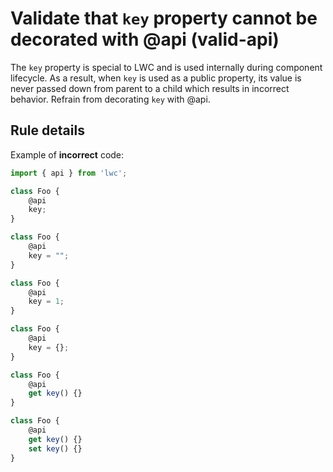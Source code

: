 # Validate that `key` property cannot be decorated with @api (valid-api)

The `key` property is special to LWC and is used internally during component lifecycle. As a result, when `key` is used as a public property, its value is never passed down from parent to a child which results in incorrect behavior. Refrain from decorating `key` with @api.

## Rule details

Example of **incorrect** code:

```js
import { api } from 'lwc';

class Foo {
    @api
    key;
}

class Foo {
    @api
    key = "";
}

class Foo {
    @api
    key = 1;
}

class Foo {
    @api
    key = {};
}

class Foo {
    @api
    get key() {}
}

class Foo {
    @api
    get key() {}
    set key() {}
}
```
